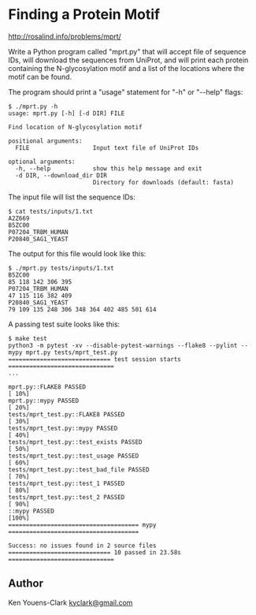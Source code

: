 # Finding a Protein Motif 

http://rosalind.info/problems/mprt/

Write a Python program called "mprt.py" that will accept file of sequence IDs, will download the sequences from UniProt, and will print each protein containing the N-glycosylation motif and a list of the locations where the motif can be found.

The program should print a "usage" statement for "-h" or "--help" flags:

```
$ ./mprt.py -h
usage: mprt.py [-h] [-d DIR] FILE

Find location of N-glycosylation motif

positional arguments:
  FILE                  Input text file of UniProt IDs

optional arguments:
  -h, --help            show this help message and exit
  -d DIR, --download_dir DIR
                        Directory for downloads (default: fasta)
```

The input file will list the sequence IDs:

```
$ cat tests/inputs/1.txt
A2Z669
B5ZC00
P07204_TRBM_HUMAN
P20840_SAG1_YEAST
```

The output for this file would look like this:

```
$ ./mprt.py tests/inputs/1.txt
B5ZC00
85 118 142 306 395
P07204_TRBM_HUMAN
47 115 116 382 409
P20840_SAG1_YEAST
79 109 135 248 306 348 364 402 485 501 614
```

A passing test suite looks like this:

```
$ make test
python3 -m pytest -xv --disable-pytest-warnings --flake8 --pylint --mypy mprt.py tests/mprt_test.py
============================= test session starts ==============================
...

mprt.py::FLAKE8 PASSED                                                   [ 10%]
mprt.py::mypy PASSED                                                     [ 20%]
tests/mprt_test.py::FLAKE8 PASSED                                        [ 30%]
tests/mprt_test.py::mypy PASSED                                          [ 40%]
tests/mprt_test.py::test_exists PASSED                                   [ 50%]
tests/mprt_test.py::test_usage PASSED                                    [ 60%]
tests/mprt_test.py::test_bad_file PASSED                                 [ 70%]
tests/mprt_test.py::test_1 PASSED                                        [ 80%]
tests/mprt_test.py::test_2 PASSED                                        [ 90%]
::mypy PASSED                                                            [100%]
===================================== mypy =====================================

Success: no issues found in 2 source files
============================= 10 passed in 23.58s ==============================
```

## Author

Ken Youens-Clark <kyclark@gmail.com>
